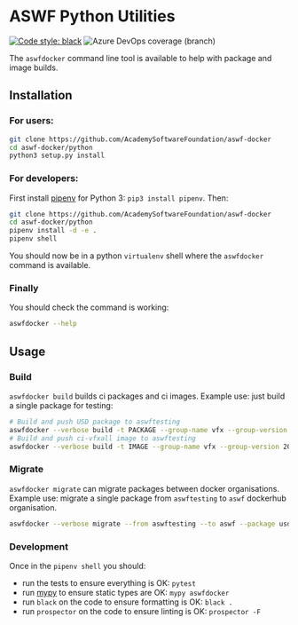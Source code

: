 # ASWF Python Utilities
[![Code style: black](https://img.shields.io/badge/code%20style-black-000000.svg)](https://github.com/psf/black) ![Azure DevOps coverage (branch)](https://img.shields.io/azure-devops/coverage/aloysbaillet/ASWF/4/add-migrate-script)

The `aswfdocker` command line tool is available to help with package and image builds.

## Installation

### For users:
```bash
git clone https://github.com/AcademySoftwareFoundation/aswf-docker
cd aswf-docker/python
python3 setup.py install
```

### For developers:
First install [pipenv](https://github.com/pypa/pipenv) for Python 3: `pip3 install pipenv`.
Then:
```bash
git clone https://github.com/AcademySoftwareFoundation/aswf-docker
cd aswf-docker/python
pipenv install -d -e .
pipenv shell
```
You should now be in a python `virtualenv` shell where the `aswfdocker` command is available.

### Finally
You should check the command is working:
```bash
aswfdocker --help
```

## Usage
### Build
`aswfdocker build` builds ci packages and ci images.
Example use: just build a single package for testing:
```bash
# Build and push USD package to aswftesting
aswfdocker --verbose build -t PACKAGE --group-name vfx --group-version 2019 --target usd --push
# Build and push ci-vfxall image to aswftesting
aswfdocker --verbose build -t IMAGE --group-name vfx --group-version 2019 --target vfxall --push
```

### Migrate
`aswfdocker migrate` can migrate packages between docker organisations.
Example use: migrate a single package from `aswftesting` to `aswf` dockerhub organisation.
```bash
aswfdocker --verbose migrate --from aswftesting --to aswf --package usd
```

### Development
Once in the `pipenv shell` you should:

* run the tests to ensure everything is OK: `pytest`
* run [mypy](http://mypy-lang.org/) to ensure static types are OK: `mypy aswfdocker`
* run `black` on the code to ensure formatting is OK: `black .`
* run `prospector` on the code to ensure linting is OK: `prospector -F`
